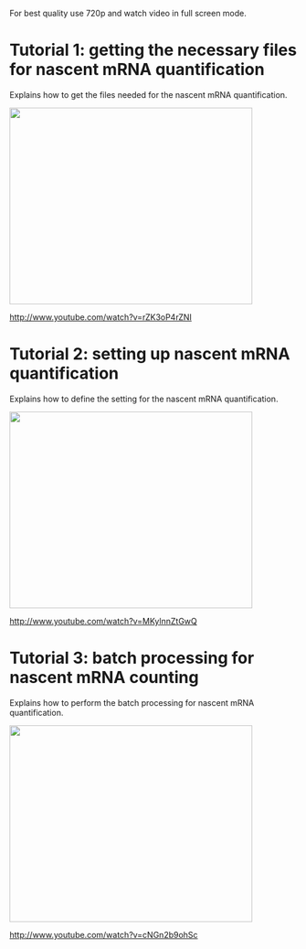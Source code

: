 For best quality use 720p and watch video in full screen mode.

# Tutorial 1: getting the necessary files for nascent mRNA quantification #
Explains how to get the files needed for the nascent mRNA quantification.

<a href='http://www.youtube.com/watch?feature=player_embedded&v=rZK3oP4rZNI' target='_blank'><img src='http://img.youtube.com/vi/rZK3oP4rZNI/0.jpg' width='425' height=344 /></a>

http://www.youtube.com/watch?v=rZK3oP4rZNI


# Tutorial 2: setting up nascent mRNA quantification #
Explains how to define the setting for the nascent mRNA quantification.

<a href='http://www.youtube.com/watch?feature=player_embedded&v=MKylnnZtGwQ' target='_blank'><img src='http://img.youtube.com/vi/MKylnnZtGwQ/0.jpg' width='425' height=344 /></a>

http://www.youtube.com/watch?v=MKylnnZtGwQ


# Tutorial 3: batch processing for nascent mRNA counting #
Explains how to perform the batch processing for nascent mRNA quantification.

<a href='http://www.youtube.com/watch?feature=player_embedded&v=cNGn2b9ohSc' target='_blank'><img src='http://img.youtube.com/vi/cNGn2b9ohSc/0.jpg' width='425' height=344 /></a>

http://www.youtube.com/watch?v=cNGn2b9ohSc